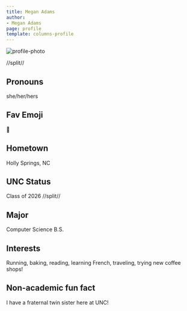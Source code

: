 ```yaml
---
title: Megan Adams
author:
- Megan Adams
page: profile
template: columns-profile
---
```


![profile-photo](../../../static/profile-photos/adamdmeg.jpg)

//split//

## Pronouns

she/her/hers

## Fav Emoji

💌

## Hometown

Holly Springs, NC

## UNC Status

Class of 2026
//split//

## Major

Computer Science B.S.

## Interests

Running, baking, reading, learning French, traveling, trying new coffee shops!

## Non-academic fun fact

I have a fraternal twin sister here at UNC!